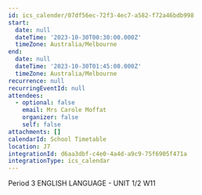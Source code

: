 ```yaml
---
id: ics_calender/07df56ec-72f3-4ec7-a582-f72a46bdb998
start:
  date: null
  dateTime: '2023-10-30T00:30:00.000Z'
  timeZone: Australia/Melbourne
end:
  date: null
  dateTime: '2023-10-30T01:45:00.000Z'
  timeZone: Australia/Melbourne
recurrence: null
recurringEventId: null
attendees:
  - optional: false
    email: Mrs Carole Moffat
    organizer: false
    self: false
attachments: []
calendarId: School Timetable
location: J7
integrationId: d6aa3dbf-c4e0-4a4d-a9c9-75f6905f471a
integrationType: ics_calendar
---
```

Period 3
ENGLISH LANGUAGE - UNIT 1/2 W11